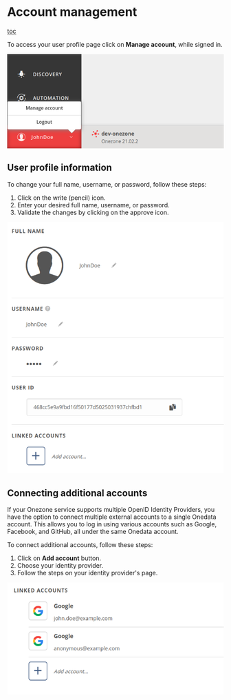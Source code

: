 # Account management

[toc]()

To access your user profile page click on **Manage account**, while signed in.

![manage account](../../images/user-guide/account-management/manage_account.png#screenshot)

## User profile information

To change your full name, username, or password, follow these steps:

1. Click on the write (pencil) icon.
2. Enter your desired full name, username, or password.
3. Validate the changes by clicking on the approve icon.

![user information](../../images/user-guide/account-management/user_information.png#screenshot)

## Connecting additional accounts

If your Onezone service supports multiple OpenID Identity Providers, you have
the option to connect multiple external accounts to a single Onedata account.
This allows you to log in using various accounts such as Google, Facebook,
and GitHub, all under the same Onedata account.

To connect additional accounts, follow these steps:

1. Click on **Add account** button.
2. Choose your identity provider.
3. Follow the steps on your identity provider's page.

![linked accounts](../../images/user-guide/account-management/linked_accounts.png#screenshot)
